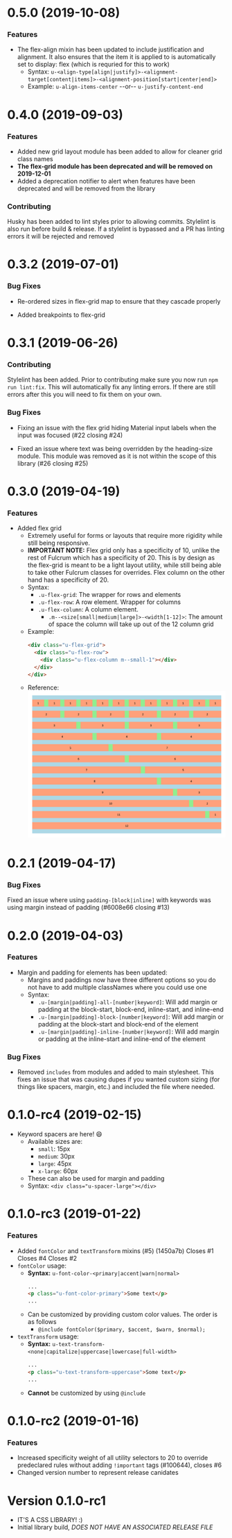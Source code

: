 # 0.5.0 (2019-10-08)

### Features
- The flex-align mixin has been updated to include justification and alignment. It also ensures that the item it is applied to is automatically set to display: flex (which is requried for this to work)
  - Syntax: `u-<align-type[align|justify]>-<alignment-target[content|items]>-<alignment-position[start|center|end]>`
  - Example: `u-align-items-center` --or-- `u-justify-content-end`

# 0.4.0 (2019-09-03)

### Features
- Added new grid layout module has been added to allow for cleaner grid class names
- **The flex-grid module has been deprecated and will be removed on 2019-12-01**
- Added a deprecation notifier to alert when features have been deprecated and will be removed from the library

### Contributing
Husky has been added to lint styles prior to allowing commits. Stylelint is also run before build & release. If a stylelint is bypassed and a PR has linting errors it will be rejected and removed

# 0.3.2 (2019-07-01)
### Bug Fixes
- Re-ordered sizes in flex-grid map to ensure that they cascade properly

- Added breakpoints to flex-grid

# 0.3.1 (2019-06-26)
### Contributing
Stylelint has been added. Prior to contributing make sure you now run `npm run lint:fix`. This will automatically fix any linting errors. If there are still errors after this you will need to fix them on your own.

### Bug Fixes
- Fixing an issue with the flex grid hiding Material input labels when the input was focused (#22 closing #24)

- Fixed an issue where text was being overridden by the heading-size module. This module was removed as it is not within the scope of this library (#26 closing #25)

# 0.3.0 (2019-04-19)
### Features
- Added flex grid
  - Extremely useful for forms or layouts that require more rigidity while still being responsive.
  - **IMPORTANT NOTE:** Flex grid only has a specificity of 10, unlike the rest of Fulcrum which has a specificity of 20. This is by design as the flex-grid is meant to be a light layout utility, while still being able to take other Fulcrum classes for overrides. Flex column on the other hand has a specificity of 20.
  - Syntax:
    - `.u-flex-grid`: The wrapper for rows and elements
    - `.u-flex-row`: A row element. Wrapper for columns
    - `.u-flex-column`: A column element.
      - `.m--<size[small|medium|large]>-<width[1-12]>`: The amount of space the column will take up out of the 12 column grid
  - Example:
      ```html
      <div class="u-flex-grid">
        <div class="u-flex-row">
          <div class="u-flex-column m--small-1"></div>
        </div>
      </div>
      ```
  - Reference:
     ![](./flex-grid.png)

# 0.2.1 (2019-04-17)
### Bug Fixes
Fixed an issue where using `padding-[block|inline]` with keywords was using margin instead of padding (#6008e66 closing #13)

# 0.2.0 (2019-04-03)
### Features
- Margin and padding for elements has been updated:
  - Margins and paddings now have three different options so you do not have to add multiple classNames where you could use one
  - Syntax:
    - `.u-[margin|padding]-all-[number|keyword]`: Will add margin or padding at the block-start, block-end, inline-start, and inline-end
    - `.u-[margin|padding]-block-[number|keyword]`: Will add margin or padding at the block-start and block-end of the element
    - `.u-[margin|padding]-inline-[number|keyword]`: Will add margin or padding at the inline-start and inline-end of the element

### Bug Fixes
- Removed `includes` from modules and added to main stylesheet. This fixes an issue that was causing dupes if you wanted custom sizing (for things like spacers, margin, etc.) and included the file where needed.


# 0.1.0-rc4 (2019-02-15)
- Keyword spacers are here! 😄
  - Available sizes are:
    - `small`: 15px
    - `medium`: 30px
    - `large`: 45px
    - `x-large`: 60px
  - These can also be used for margin and padding
  - Syntax: `<div class="u-spacer-large"></div>`

# 0.1.0-rc3 (2019-01-22)
### Features
- Added `fontColor` and `textTransform` mixins (#5) (1450a7b) Closes #1 Closes #4 Closes #2
- `fontColor` usage:
  - **Syntax:** `u-font-color-<primary|accent|warn|normal>`
    ```html
    ...
    <p class="u-font-color-primary">Some text</p>
    ...
    ```
  - Can be customized by providing custom color values. The order is as follows
    - `@include fontColor($primary, $accent, $warn, $normal);`
- `textTransform` usage:
  - **Syntax:** `u-text-transform-<none|capitalize|uppercase|lowercase|full-width>`
    ```html
    ...
    <p class="u-text-transform-uppercase">Some text</p>
    ...
    ```
  - **Cannot** be customized by using `@include`

# 0.1.0-rc2 (2019-01-16)
### Features
- Increased specificity weight of all utility selectors to 20 to override predeclared rules without adding `!important` tags (#100644), closes #6
- Changed version number to represent release canidates



# Version 0.1.0-rc1
- IT'S A CSS LIBRARY! :)
- Initial library build, *DOES NOT HAVE AN ASSOCIATED RELEASE FILE*
